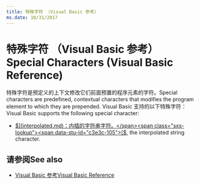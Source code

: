 ```yaml
---
title: 特殊字符 （Visual Basic 参考）
ms.date: 10/31/2017
---
```


# <a name="special-characters-visual-basic-reference"></a><span data-ttu-id="c3e3c-102">特殊字符 （Visual Basic 参考）</span><span class="sxs-lookup"><span data-stu-id="c3e3c-102">Special Characters (Visual Basic Reference)</span></span>

<span data-ttu-id="c3e3c-103">特殊字符是预定义的上下文修改它们前面预置的程序元素的字符。</span><span class="sxs-lookup"><span data-stu-id="c3e3c-103">Special characters are predefined, contextual characters that modifies the program element to which they are prepended.</span></span> <span data-ttu-id="c3e3c-104">Visual Basic 支持的以下特殊字符：</span><span class="sxs-lookup"><span data-stu-id="c3e3c-104">Visual Basic supports the following special character:</span></span> 

- <span data-ttu-id="c3e3c-105">[$](interpolated.md)：内插的字符串字符。</span><span class="sxs-lookup"><span data-stu-id="c3e3c-105">[$](interpolated.md), the interpolated string character.</span></span>

## <a name="see-also"></a><span data-ttu-id="c3e3c-106">请参阅</span><span class="sxs-lookup"><span data-stu-id="c3e3c-106">See also</span></span>

- [<span data-ttu-id="c3e3c-107">Visual Basic 参考</span><span class="sxs-lookup"><span data-stu-id="c3e3c-107">Visual Basic Reference</span></span>](../../../visual-basic/language-reference/index.md)
